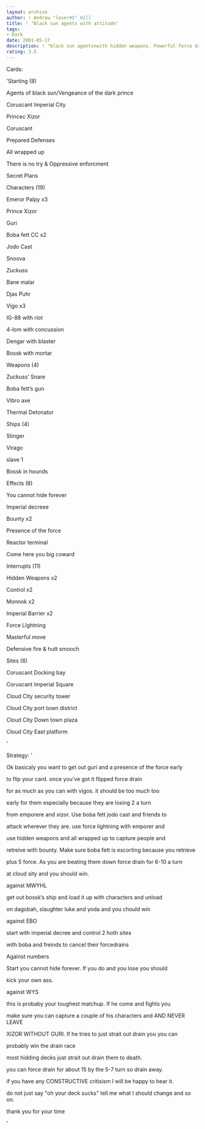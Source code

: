```yaml
---
layout: archive
author: ! Andrew "loser#5" Hill
title: ! "Black sun agents with attitude"
tags:
- Dark
date: 2001-05-17
description: ! "black sun agentsnwith hidden weapons. Powerful force drain and just plain power"
rating: 3.5
---
```

Cards: 

'Starting (8)

Agents of black sun/Vengeance of the dark prince

Coruscant Imperial City

Princec Xizor

Coruscant

Prepared Defenses

All wrapped up

There is no try & Oppressive enforcment

Secret Plans


Characters (19)

Emeror Palpy x3

Prince Xizor

Guri

Boba fett CC x2

Jodo Cast

Snoova

Zuckuss

Bane malar

Djas Puhr

Vigo x3

IG-88 with riot

4-lom with concussion

Dengar with blaster

Bossk with mortar


Weapons (4)

Zuckuss’ Snare

Boba fett’s gun

Vibro axe

Thermal Detonator


Ships (4)

Stinger

Virago

slave 1

Bossk in hounds


Effects (8)

You cannot hide forever

Imperial decreee

Bounty x2

Presence of the force

Reactor terminal

Come here you big coward


Interrupts (11)

Hidden Weapons x2 

Control x2

Monnok x2

Imperial Barrier x2

Force LIghtning

Masterful move

Defensive fire & hutt smooch


Sites (6)

Coruscant Docking bay

Coruscant Imperial Square

Cloud City security tower

Cloud City port town district 

Cloud City Down town plaza

Cloud City East platform




'

Strategy: '

Ok basicaly you want to get out guri and a presence of the force early 

to flip your card. once you’ve got it flipped force drain

for as much as you can with vigos. it should be too much too

early for them especially because they are losing 2 a turn 

from emporere and xizor. Use boba fett jodo cast and friends to

attack wherever they are. use force lightning with emporer and

use hidden weapons and all wrapped up to capture people and 

retreive with bounty. Make sure boba fett is escorting because you retrieve

plus 5 force. As you are beating them down force drain for 6-10 a turn

at cloud sity and you should win.


against MWYHL

get out bossk’s ship and load it up with characters and unload

on dagobah, slaughter luke and yoda and you chould win


against EBO

start with imperial decree and control 2 hoth sites

with boba and freinds to cancel their forcedrains


Against numbers

Start you cannot hide forever. If you do and you lose you should

kick your own ass.


against WYS

this is probaby your toughest matchup. If he come and fights you

make sure you can capture a couple of his characters and AND NEVER LEAVE

XIZOR WITHOUT GURI. If he tries to just strait out drain you you can 

probably win the drain race


most hidding decks just strait out drain them to death.

you can force drain for about 15 by the 5-7 turn so drain away.


if you have any CONSTRUCTIVE critisism I will be happy to hear it.

do not just say "oh your deck sucks" tell me what I should change and so on.


thank you for your time



'
